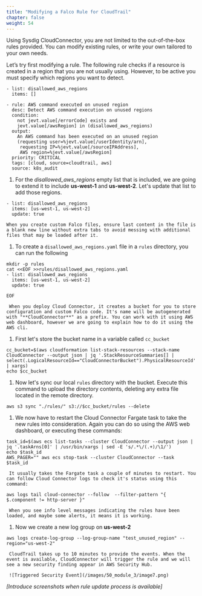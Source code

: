 ```yaml
---
title: "Modifying a Falco Rule for CloudTrail"
chapter: false
weight: 54
---
```


Using Sysdig CloudConnector, you are not limited to the out-of-the-box rules provided. You can modify existing rules, or write your own tailored to your own needs.

Let’s try first modifying a rule. The following rule checks if a resource is created in a region that you are not usually using. However, to be active you must specify which regions you want to detect.


```
- list: disallowed_aws_regions
  items: []

- rule: AWS command executed on unused region
  desc: Detect AWS command execution on unused regions
  condition:
    not jevt.value[/errorCode] exists and
    jevt.value[/awsRegion] in (disallowed_aws_regions)
  output:
    An AWS command has been executed on an unused region
    (requesting user=%jevt.value[/userIdentity/arn],
     requesting IP=%jevt.value[/sourceIPAddress],
     AWS region=%jevt.value[/awsRegion]
  priority: CRITICAL
  tags: [cloud, source=cloudtrail, aws]
  source: k8s_audit
```

1. For the *disallowed_aws_regions* empty list that is included, we are going to extend it to include **us-west-1** and **us-west-2**. Let's update that list to add those regions.

```
- list: disallowed_aws_regions
  items: [us-west-1, us-west-2]
  update: true

```

    When you create custom Falco files, ensure last content in the file is a blank new line without extra tabs to avoid messing with additional files that may be loaded after it.

1. To create a `disallowed_aws_regions.yaml` file in a `rules` directory, you can run the following

```
mkdir -p rules
cat <<EOF >>rules/disallowed_aws_regions.yaml
- list: disallowed_aws_regions
  items: [us-west-1, us-west-2]
  update: true

EOF
```

     When you deploy Cloud Connector, it creates a bucket for you to store configuration and custom Falco code. It's name will be autogenerated with "**CloudConnector**" as a prefix. You can work with it using AWS web dashboard, however we are going to explain how to do it using the AWS cli.

1. First let's store the bucket name in a variable called `cc_bucket`

```
cc_bucket=$(aws cloudformation list-stack-resources --stack-name CloudConnector --output json | jq '.StackResourceSummaries[] | select(.LogicalResourceId=="CloudConnectorBucket").PhysicalResourceId' | xargs)
echo $cc_bucket
```

1. Now let's sync our local `rules` directory with the bucket. Execute this command to upload the directory contents, deleting any extra file located in the remote directory.

```
aws s3 sync "./rules/" s3://$cc_bucket/rules --delete
```

1. We now have to restart the Cloud Connector Fargate task to take the new rules into consideration. Again you can do so using the AWS web dashboard, or executing these commands:

```
task_id=$(aws ecs list-tasks --cluster CloudConnector --output json | jq '.taskArns[0]' | /usr/bin/xargs | sed -E 's/.*\/(.+)/\1/')
echo $task_id
AWS_PAGER="" aws ecs stop-task --cluster CloudConnector --task $task_id
```

     It usually takes the Fargate task a couple of minutes to restart. You can follow Cloud Connector logs to check it's status using this command:

```
aws logs tail cloud-connector --follow  --filter-pattern "{ $.component != http-server }"
```

     When you see info level messages indicating the rules have been loaded, and maybe some alerts, it means it is working.

1. Now we create a new log group on **us-west-2**

```
aws logs create-log-group --log-group-name "test_unused_region" --region="us-west-2"
```

     CloudTrail takes up to 10 minutes to provide the events. When the event is available, CloudConnector will trigger the rule and we will see a new security finding appear in AWS Security Hub.

     ![Triggered Security Event](/images/50_module_3/image7.png)

_[Introduce screenshots when rule update process is available]_
